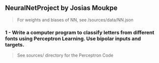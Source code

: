## NeuralNetProject by Josias Moukpe
> For weights and biases of NN, see /sources/data/NN.json

### 1 - Write a computer program to classify letters from different fonts using Perceptron Learning. Use bipolar inputs and targets.

> See sources/ directory for the Perceptron Code
